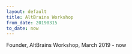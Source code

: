 ```yaml
---
layout: default
title: AltBrains Workshop
from_date: 20190315
to_date: now
---
```

Founder, AltBrains Workshop, March 2019 - now